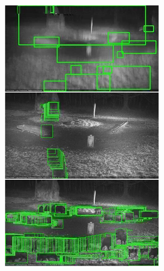 ![20201126-175542-180547](in2/20201126/20201126-175542-180547_0_.jpg)
![20201126-182612-183617](in2/20201126/20201126-182612-183617_0_.jpg)
![20201126-211900-212904](in2/20201126/20201126-211900-212904_0_.jpg)

